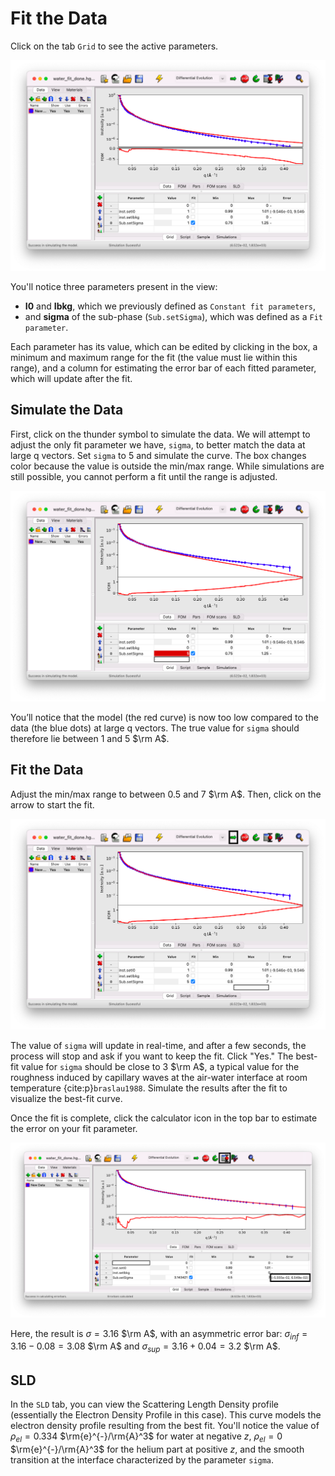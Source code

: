 # Fit the Data

Click on the tab `Grid` to see the active parameters.

![](images/fit-grid.png)

You'll notice three parameters present in the view:
- **I0** and **Ibkg**, which we previously defined as `Constant fit parameters`,
- and **sigma** of the sub-phase (`Sub.setSigma`), which was defined as a `Fit parameter`.

Each parameter has its value, which can be edited by clicking in the box, a minimum and maximum range for the fit (the value must lie within this range), and a column for estimating the error bar of each fitted parameter, which will update after the fit.

## Simulate the Data

First, click on the thunder symbol to simulate the data. We will attempt to adjust the only fit parameter we have, `sigma`, to better match the data at large q vectors. Set `sigma` to $5$ and simulate the curve. The box changes color because the value is outside the min/max range. While simulations are still possible, you cannot perform a fit until the range is adjusted.

![](images/fit-sigma-5.png)

You’ll notice that the model (the red curve) is now too low compared to the data (the blue dots) at large q vectors. The true value for `sigma` should therefore lie between $1$ and $5$ $\rm A$.

## Fit the Data

Adjust the min/max range to between $0.5$ and $7$ $\rm A$. Then, click on the arrow to start the fit.

![](images/fit-start.png)

The value of `sigma` will update in real-time, and after a few seconds, the process will stop and ask if you want to keep the fit. Click "Yes." The best-fit value for `sigma` should be close to $3$ $\rm A$, a typical value for the roughness induced by capillary waves at the air-water interface at room temperature {cite:p}`braslau1988`. Simulate the results after the fit to visualize the best-fit curve.

Once the fit is complete, click the calculator icon in the top bar to estimate the error on your fit parameter.

![](images/fit-done.png)

Here, the result is $\sigma = 3.16$ $\rm A$, with an asymmetric error bar: $\sigma_{inf} = 3.16 - 0.08 = 3.08$ $\rm A$ and $\sigma_{sup} = 3.16 + 0.04 = 3.2$ $\rm A$.

## SLD

In the `SLD` tab, you can view the Scattering Length Density profile (essentially the Electron Density Profile in this case). This curve models the electron density profile resulting from the best fit. You'll notice the value of $\rho_{el} = 0.334$ $\rm{e}^{-}/\rm{A}^3$ for water at negative $z$, $\rho_{el} = 0$ $\rm{e}^{-}/\rm{A}^3$ for the helium part at positive $z$, and the smooth transition at the interface characterized by the parameter `sigma`.

